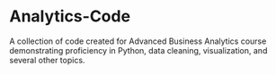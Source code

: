 # Analytics-Code
A collection of code created for Advanced Business Analytics course demonstrating proficiency in Python, data cleaning, visualization, and several other topics.
